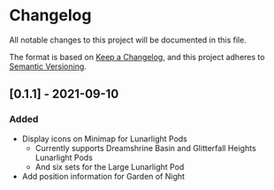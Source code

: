 # Changelog
All notable changes to this project will be documented in this file.

The format is based on [Keep a Changelog](https://keepachangelog.com/en/1.0.0/),
and this project adheres to [Semantic Versioning](https://semver.org/spec/v2.0.0.html).

## [0.1.1] - 2021-09-10
### Added
 - Display icons on Minimap for Lunarlight Pods
   + Currently supports Dreamshrine Basin and Glitterfall Heights Lunarlight Pods
   + And six sets for the Large Lunarlight Pod
 - Add position information for Garden of Night
